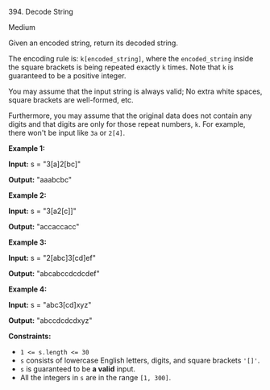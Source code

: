 394\. Decode String

Medium

Given an encoded string, return its decoded string.

The encoding rule is: `k[encoded_string]`, where the `encoded_string` inside the square brackets is being repeated exactly `k` times. Note that `k` is guaranteed to be a positive integer.

You may assume that the input string is always valid; No extra white spaces, square brackets are well-formed, etc.

Furthermore, you may assume that the original data does not contain any digits and that digits are only for those repeat numbers, `k`. For example, there won't be input like `3a` or `2[4]`.

**Example 1:**

**Input:** s = "3[a]2[bc]"

**Output:** "aaabcbc" 

**Example 2:**

**Input:** s = "3[a2[c]]"

**Output:** "accaccacc" 

**Example 3:**

**Input:** s = "2[abc]3[cd]ef"

**Output:** "abcabccdcdcdef" 

**Example 4:**

**Input:** s = "abc3[cd]xyz"

**Output:** "abccdcdcdxyz" 

**Constraints:**

*   `1 <= s.length <= 30`
*   `s` consists of lowercase English letters, digits, and square brackets `'[]'`.
*   `s` is guaranteed to be **a valid** input.
*   All the integers in `s` are in the range `[1, 300]`.